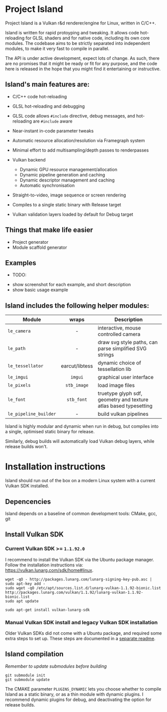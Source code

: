 # Project Island

Project Island is a Vulkan r&d renderer/engine for Linux, written in C/C++.

Island is written for rapid protoyping and tweaking. It allows code hot-reloading for GLSL shaders and for native code, including its own core modules. The codebase aims to be strictly separated into independent modules, to make it very fast to compile in parallel.

The API is under active development, expect lots of change. As such, there are no promises that it might be ready or fit for any purpose, and the code here is released in the hope that you might find it entertaining or instructive.

## Island's main features are:

+ C/C++ code hot-reloading
+ GLSL hot-reloading and debugging 
+ GLSL code allows `#include` directive, debug messages, and hot-reloading are `#include` aware
+ Near-instant in-code parameter tweaks
+ Automatic resource allocation/resolution via Framegraph system
+ Minimal effort to add multisampling/depth passes to renderpasses
+ Vulkan backend
	+ Dynamic GPU resource management/allocation
	+ Dynamic pipeline generation and caching
	+ Dynamic descriptor management and caching
	+ Automatic synchronisation

+ Straight-to-video, image sequence or screen rendering
+ Compiles to a single static binary with Release target
+ Vulkan validation layers loaded by default for Debug target

## Things that make life easier
+ Project generator
+ Module scaffold generator

## Examples 

* TODO:
- show screenshot for each example, and short description
- show basic usage example

## Island includes the following helper modules: 

| Module | wraps | Description | 
| --- | :---: | --- | 
| `le_camera` | - | interactive, mouse controlled camera |
| `le_path` | - | draw svg style paths, can parse simplified SVG strings | 
| `le_tessellator` | earcut/libtess | dynamic choice of tessellation lib |
| `le_imgui` | `imgui` | graphical user interface |
| `le_pixels` | `stb_image` | load image files |
| `le_font` | `stb_font` | truetype glyph sdf, geometry and texture atlas based typesetting |
| `le_pipeline_builder` | - | build vulkan pipelines | 

Island is highly modular and dynamic when run in debug, but compiles
into a single, optimised static binary for release. 

Similarly, debug builds will automatically load Vulkan debug layers,
while release builds won't.


# Installation instructions

Island should run out of the box on a modern Linux system with
a current Vulkan SDK installed. 

## Depencencies

Island depends on a baseline of common development tools: CMake, gcc, git 

## Install Vulkan SDK 

### Current Vulkan SDK >= `1.1.92.0`

I recommend to install the Vulkan SDK via the Ubuntu package manager.
Follow the installation instructions via:
<https://vulkan.lunarg.com/sdk/home#linux>.

    wget -qO - http://packages.lunarg.com/lunarg-signing-key-pub.asc | sudo apt-key add -
    sudo wget -qO /etc/apt/sources.list.d/lunarg-vulkan-1.1.92-bionic.list http://packages.lunarg.com/vulkan/1.1.92/lunarg-vulkan-1.1.92-bionic.list
    sudo apt update

    sudo apt-get install vulkan-lunarg-sdk

### Manual Vulkan SDK install and legacy Vulkan SDK installation

Older Vulkan SDKs did not come with a Ubuntu package, and required
some extra steps to set up. These steps are documented in a [separate
readme](legacy_sdk_installation_instructions.md). 

## Island compilation

*Remember to update submodules before building*

    git submodule init
    git submodule update

The CMAKE parameter `PLUGINS_DYNAMIC` lets you choose whether to compile Island as a static binary, or as a thin module with dynamic plugins. I recommend dynamic plugins for debug, and deactivating the option for release builds.

